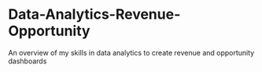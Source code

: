 # Data-Analytics-Revenue-Opportunity
An overview of my skills in data analytics to create revenue and opportunity dashboards
